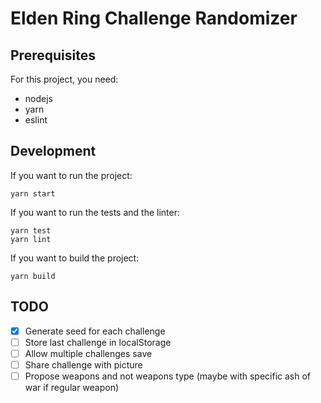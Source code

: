 # Elden Ring Challenge Randomizer

## Prerequisites
For this project, you need:
* nodejs
* yarn
* eslint

## Development
If you want to run the project:
```
yarn start
```

If you want to run the tests and the linter:
```
yarn test
yarn lint
```

If you want to build the project:
```
yarn build
```

## TODO
- [x] Generate seed for each challenge
- [ ] Store last challenge in localStorage
- [ ] Allow multiple challenges save
- [ ] Share challenge with picture
- [ ] Propose weapons and not weapons type (maybe with specific ash of war if regular weapon)
